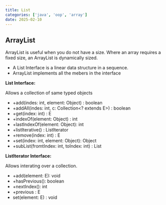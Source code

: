 ```yaml
---
title: List
categories: ['java', 'oop', 'array']
date: 2025-02-10
---
```


## ArrayList

ArrayList is useful when you do not have a size. Where an array requires a fixed size, an ArrayList is dynamically sized.  

* A List Interface is a linear data structure in a sequence.
* ArrayList implements all the mebers in the interface

**List Interface:**

Allows a collection of same typed objects

* +add(indes: int, element: Object) : boolean
* +addAll(indes: int, c: Collection<? extends E>) : boolean
* +get(index: int) : E
* +indexOf(element: Object) : int
* +lastIndexOf(element: Object): int
* +listIterative() : ListIterator<E>
* +remove(index: int) : E
* +set(index: int, element: Object): Object
* +subList(fromtIndex: int, toIndex: int) : List<E>

**ListIterator Interface:**

Allows interating over a collection.

* +add(element: E): void
* +hasPrevious(): boolean
* +nextIndex(): int
* +previous : E
* set(element: E) : void